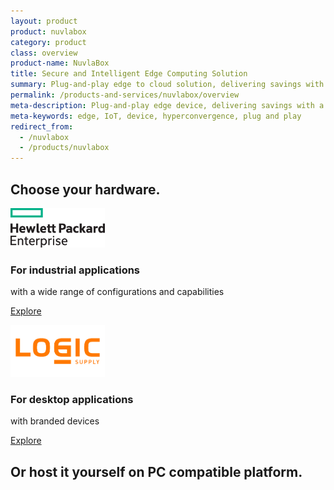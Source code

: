 ```yaml
---
layout: product
product: nuvlabox
category: product
class: overview
product-name: NuvlaBox
title: Secure and Intelligent Edge Computing Solution
summary: Plug-and-play edge to cloud solution, delivering savings with a simple, secure and private "cloud-in-a-box" solution. Build scalable IoT systems, reduce operational costs and improve efficiency.
permalink: /products-and-services/nuvlabox/overview
meta-description: Plug-and-play edge device, delivering savings with a simple, secure and private "cloud-in-a-box" solution. Build scalable IoT systems, reduce operational costs and improve efficiency.
meta-keywords: edge, IoT, device, hyperconvergence, plug and play
redirect_from:
  - /nuvlabox
  - /products/nuvlabox
---
```


<section class="mt-20 section-is-it-for bg-white">
	<div class="container">
		<div class="row justify-content-center pt-50">
			<div class="col-md-12 section-title text-center">
					<h2 class="pb-10 fw700">Choose your hardware.</h2>
			</div>
		</div>
		<div class="row justify-content-center icon-is-it-for pb-50 pt-25">
			<div class="col-md-4 col-sm-6 col-xs-12 item icon animated">
              <img src="/img/logo/logo_hpe.png" alt="hpe logo" width="30%">
              <h3 class="mt-20 text-center fw600">For industrial applications</h3>
              <p class="mt-10 text-center">with a wide range of configurations and capabilities</p>
              <p class="button mt-10 text-center">
        	      <a class="btn-sixsq mt-20 color-3 text-center" href="/products-and-services/nuvlabox/tech-spec#hpe"><i class="fa fa-plus-square-o"></i>  Explore</a>
              </p>
            </div>
			<div class="col-md-4 col-sm-6 col-xs-12 item icon animated">
              <img src="/img/logo/logo_logic-supply.png" alt="logic supply logo" width="30%">
              <h3 class="mt-20 text-center fw600">For desktop applications</h3>
              <p class="mt-10 text-center">with branded devices</p>
              <p class="button mt-10 text-center">
        	      <a class="btn-sixsq mt-20 color-3 text-center" href="/products-and-services/nuvlabox/tech-spec#logic-supply"><i class="fa fa-plus-square-o"></i>  Explore</a>
              </p>
            </div>
		</div>
		<div class="row justify-content-center pb-50">
			<div class="col-md-12 section-title text-center">
				<h2 class="pb-10 fw700">Or host it yourself on PC compatible platform.</h2>
			</div>
		</div>
	</div>
</section>
